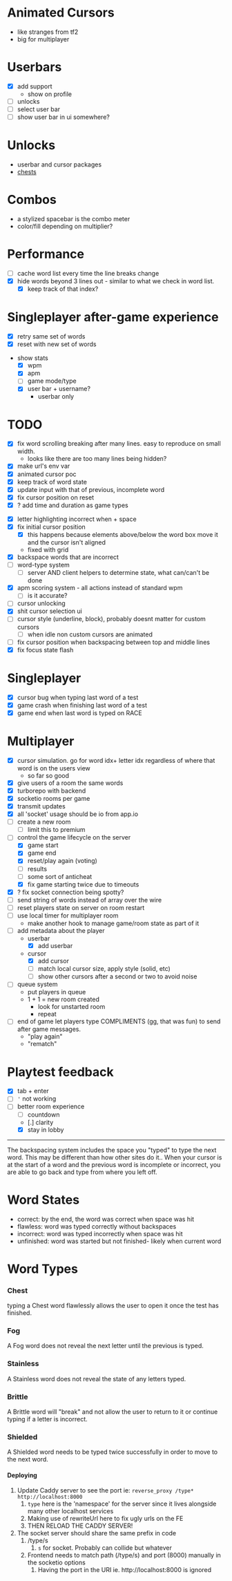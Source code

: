 # Animated Cursors
  - like stranges from tf2
  - big for multiplayer

# Userbars
  - [x] add support
    - show on profile
  - [ ] unlocks
  - [ ] select user bar
  - [ ] show user bar in ui somewhere?

# Unlocks
  - userbar and cursor packages
  - [chests](#chest)

# Combos
  - a stylized spacebar is the combo meter
  - color/fill depending on multiplier?

# Performance
  - [ ] cache word list every time the line breaks change
  - [x] hide words beyond 3 lines out - similar to what we check in word list.
    - [x] keep track of that index?

# Singleplayer after-game experience
  - [x] retry same set of words
  - [x] reset with new set of words
  - show stats
    - [x] wpm
    - [x] apm
    - [ ] game mode/type
    - [x] user bar + username?
      - userbar only

# TODO
- [x] fix word scrolling breaking after many lines. easy to reproduce on small width.
  - looks like there are too many lines being hidden?
- [x] make url's env var
- [x] animated cursor poc
- [x] keep track of word state
- [x] update input with that of previous, incomplete word
- [x] fix cursor position on reset
- [x] ? add time and duration as game types
<!-- Moved to Singleplayer after-game experience -->
<!-- - [x] end game screen
  - [x] stats
  - [ ] retry
  - [x] new test -->
- [x] letter highlighting incorrect when <last letter> + space
- [x] fix initial cursor position
  - [x] this happens because elements above/below the word box move it and the cursor isn't aligned
  - fixed with grid
- [x] backspace words that are incorrect
- [ ] word-type system
  - [ ] server AND client helpers to determine state, what can/can't be done
- [x] apm scoring system - all actions instead of standard wpm
  - [ ] is it accurate?
- [ ] cursor unlocking
- [x] shit cursor selection ui
- [ ] cursor style (underline, block), probably doesnt matter for custom cursors
  - [ ] when idle non custom cursors are animated
- [ ] fix cursor position when backspacing between top and middle lines
- [x] fix focus state flash

# Singleplayer
- [x] cursor bug when typing last word of a test
- [x] game crash when finishing last word of a test
- [x] game end when last word is typed on RACE

# Multiplayer
- [x] cursor simulation. go for word idx+ letter idx regardless of where that word is on the users view
  - so far so good
- [x] give users of a room the same words
- [x] turborepo with backend
- [x] socketio rooms per game
- [x] transmit updates
- [x] all 'socket' usage should be io from app.io
- [ ] create a new room
  - [ ] limit this to premium
- [ ] control the game lifecycle on the server
  - [x] game start
  - [x] game end
  - [x] reset/play again (voting)
  - [ ] results
  - [ ] some sort of anticheat
  - [x] fix game starting twice due to timeouts
- [x] ? fix socket connection being spotty?
- [ ] send string of words instead of array over the wire
- [ ] reset players state on server on room restart
- [ ] use local timer for multiplayer room
  - make another hook to manage game/room state as part of it
- [ ] add metadata about the player
  - userbar
    - [x] add userbar
  - cursor
    - [x] add cursor
    - [ ] match local cursor size, apply style (solid, etc)
    - [ ] show other cursors after a second or two to avoid noise
- [ ] queue system
  - put players in queue
  - 1 + 1 = new room created
    - <next player queue> look for unstarted room
    - repeat
- [ ] end of game let players type COMPLIMENTS (gg, that was fun) to send after game messages.
  - "play again"
  - "rematch"


# Playtest feedback
- [x] tab + enter
- [ ] `'` not working
- [ ] better room experience
  - [ ] countdown
  - [.] clarity
  - [x] stay in lobby

---

The backspacing system includes the space you "typed" to type the next word. This may be different than how other sites do it.. When your cursor is at the start of a word and the previous word is incomplete or incorrect, you are able to go back and type from where you left off.

# Word States
- correct: by the end, the word was correct when space was hit
- flawless: word was typed correctly without backspaces
- incorrect: word was typed incorrectly when space was hit
- unfinished: word was started but not finished- likely when current word

# Word Types

### Chest
typing a Chest word flawlessly allows the user to open it once the test has finished.

### Fog
A Fog word does not reveal the next letter until the previous is typed.

### Stainless
A Stainless word does not reveal the state of any letters typed.

### Brittle
A Brittle word will "break" and not allow the user to return to it or continue typing if a letter is incorrect.

### Shielded
A Shielded word needs to be typed twice successfully in order to move to the next word.




#### Deploying
1. Update Caddy server to see the port ie: `reverse_proxy /type* http://localhost:8000`
   1. `type` here is the 'namespace' for the server since it lives alongside many other localhost services
   2. Making use of rewriteUrl here to fix ugly urls on the FE
   3. THEN RELOAD THE CADDY SERVER!
2. The socket server should share the same prefix in code
   1. /type/s
      1. `s` for socket. Probably can collide but whatever
   2. Frontend needs to match path (/type/s) and port (8000) manually in the socketio options
      1. Having the port in the URI ie. http://localhost:8000 is ignored
